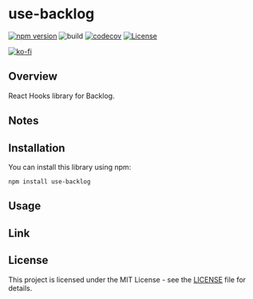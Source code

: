 # use-backlog

[![npm version](https://badge.fury.io/js/use-backlog.svg)](https://badge.fury.io/js/use-backlog)
![build](https://github.com/ryohidaka/use-backlog/workflows/Build/badge.svg)
[![codecov](https://codecov.io/gh/ryohidaka/use-backlog/graph/badge.svg?token=RHP9TB2F51)](https://codecov.io/gh/ryohidaka/use-backlog)
[![License](https://img.shields.io/badge/license-MIT-blue.svg)](https://opensource.org/licenses/MIT)

[![ko-fi](https://ko-fi.com/img/githubbutton_sm.svg)](https://ko-fi.com/B0B6TVH92)

## Overview

React Hooks library for Backlog.

## Notes

## Installation

You can install this library using npm:

```shell
npm install use-backlog
```

## Usage

## Link

## License

This project is licensed under the MIT License - see the [LICENSE](LICENSE) file for details.
